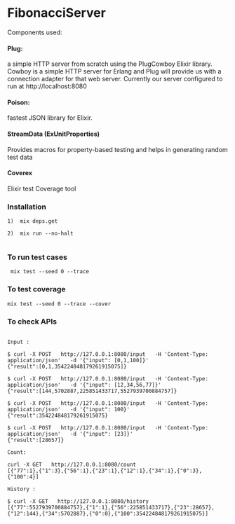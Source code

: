 # FibonacciServer

Components used: 

#### Plug:
a simple HTTP server from scratch using the PlugCowboy Elixir library. Cowboy is a simple HTTP server for Erlang and Plug will provide us with a connection adapter for that web server.
Currently our server configured to run at http://localhost:8080

#### Poison:
fastest JSON library for Elixir.

#### StreamData (ExUnitProperties)
Provides macros for property-based testing and helps in generating random test data

#### Coverex
Elixir test Coverage tool


### Installation 

```
1)  mix deps.get
 
2)  mix run --no-halt
 
```

### To run test cases 
```
 mix test --seed 0 --trace
```

### To test coverage

```
mix test --seed 0 --trace --cover
```

### To check APIs 
```

Input : 

$ curl -X POST   http://127.0.0.1:8080/input   -H 'Content-Type: application/json'   -d '{"input": [0,1,100]}'
{"result":[0,1,354224848179261915075]}

$ curl -X POST   http://127.0.0.1:8080/input   -H 'Content-Type: application/json'   -d '{"input": [12,34,56,77]}'
{"result":[144,5702887,225851433717,5527939700884757]}

$ curl -X POST   http://127.0.0.1:8080/input   -H 'Content-Type: application/json'   -d '{"input": 100}'
{"result":354224848179261915075}

$ curl -X POST   http://127.0.0.1:8080/input   -H 'Content-Type: application/json'   -d '{"input": [23]}'
{"result":[28657]}

Count: 

curl -X GET   http://127.0.0.1:8080/count 
[{"77":1},{"1":3},{"56":1},{"23":1},{"12":1},{"34":1},{"0":3},{"100":4}]

History : 

$ curl -X GET   http://127.0.0.1:8080/history 
[{"77":5527939700884757},{"1":1},{"56":225851433717},{"23":28657},{"12":144},{"34":5702887},{"0":0},{"100":354224848179261915075}]

```





 
 



